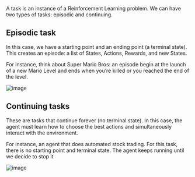 A task is an instance of a Reinforcement Learning problem. We can have two types of tasks: episodic and continuing.

## Episodic task

In this case, we have a starting point and an ending point (a terminal state). This creates an episode: a list of States, Actions, Rewards, and new States.

For instance, think about Super Mario Bros: an episode begin at the launch of a new Mario Level and ends when you’re killed or you reached the end of the level.

![image](https://github.com/companyakis/deep-rl/assets/77589867/0946ca75-1d94-4209-b238-41ae4804832f)

## Continuing tasks

These are tasks that continue forever (no terminal state). In this case, the agent must learn how to choose the best actions and simultaneously interact with the environment.

For instance, an agent that does automated stock trading. For this task, there is no starting point and terminal state. The agent keeps running until we decide to stop it

![image](https://github.com/companyakis/deep-rl/assets/77589867/4df4cb76-d02a-454d-ae80-ad34163087b4)
